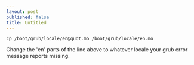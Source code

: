 ```yaml
---
layout: post
published: false
title: Untitled
---
```



```
cp /boot/grub/locale/en@quot.mo /boot/grub/locale/en.mo
```

Change the 'en' parts of the line above to whatever locale your grub error message reports missing.
